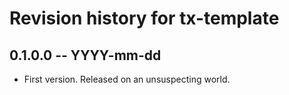 # Revision history for tx-template

## 0.1.0.0 -- YYYY-mm-dd

* First version. Released on an unsuspecting world.
